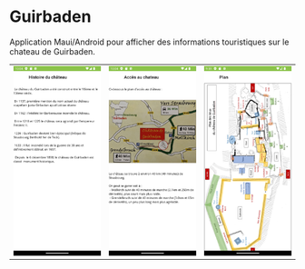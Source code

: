 # Guirbaden

Application Maui/Android pour afficher des informations touristiques sur le chateau de Guirbaden.

<table>
  <tr>
    <td><img src='Readme/Screenshot_1717538656.png' width='400' /></td>
    <td><img src='Readme/Screenshot_1717538649.png' width='400' /></td>
    <td><img src='Readme/Screenshot_1717538389.png' width='400' /></td>
  </tr>
</table>
